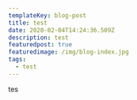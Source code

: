 ```yaml
---
templateKey: blog-post
title: test
date: 2020-02-04T14:24:36.509Z
description: test
featuredpost: true
featuredimage: /img/blog-index.jpg
tags:
  - test
---
```

tes

